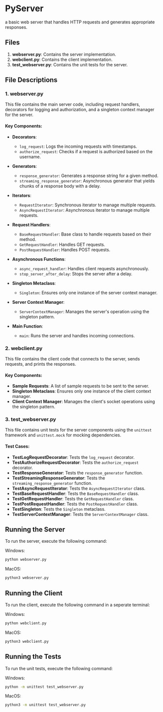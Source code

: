 # PyServer

a basic web server that handles HTTP requests and generates appropriate responses.

## Files

1. **webserver.py**: Contains the server implementation.
2. **webclient.py**: Contains the client implementation.
3. **test_webserver.py**: Contains the unit tests for the server.

## File Descriptions

### 1. webserver.py

This file contains the main server code, including request handlers, decorators for logging and authorization, and a singleton context manager for the server.

#### Key Components:

- **Decorators**:

  - `log_request`: Logs the incoming requests with timestamps.
  - `authorize_request`: Checks if a request is authorized based on the username.

- **Generators**:

  - `response_generator`: Generates a response string for a given method.
  - `streaming_response_generator`: Asynchronous generator that yields chunks of a response body with a delay.

- **Iterators**:

  - `RequestIterator`: Synchronous iterator to manage multiple requests.
  - `AsyncRequestIterator`: Asynchronous iterator to manage multiple requests.

- **Request Handlers**:

  - `BaseRequestHandler`: Base class to handle requests based on their method.
  - `GetRequestHandler`: Handles GET requests.
  - `PostRequestHandler`: Handles POST requests.

- **Asynchronous Functions**:

  - `async_request_handler`: Handles client requests asynchronously.
  - `stop_server_after_delay`: Stops the server after a delay.

- **Singleton Metaclass**:

  - `Singleton`: Ensures only one instance of the server context manager.

- **Server Context Manager**:

  - `ServerContextManager`: Manages the server's operation using the singleton pattern.

- **Main Function**:
  - `main`: Runs the server and handles incoming connections.

### 2. webclient.py

This file contains the client code that connects to the server, sends requests, and prints the responses.

#### Key Components:

- **Sample Requests**: A list of sample requests to be sent to the server.
- **Singleton Metaclass**: Ensures only one instance of the client context manager.
- **Client Context Manager**: Manages the client's socket operations using the singleton pattern.

### 3. test_webserver.py

This file contains unit tests for the server components using the `unittest` framework and `unittest.mock` for mocking dependencies.

#### Test Cases:

- **TestLogRequestDecorator**: Tests the `log_request` decorator.
- **TestAuthorizeRequestDecorator**: Tests the `authorize_request` decorator.
- **TestResponseGenerator**: Tests the `response_generator` function.
- **TestStreamingResponseGenerator**: Tests the `streaming_response_generator` function.
- **TestAsyncRequestIterator**: Tests the `AsyncRequestIterator` class.
- **TestBaseRequestHandler**: Tests the `BaseRequestHandler` class.
- **TestGetRequestHandler**: Tests the `GetRequestHandler` class.
- **TestPostRequestHandler**: Tests the `PostRequestHandler` class.
- **TestSingleton**: Tests the `Singleton` metaclass.
- **TestServerContextManager**: Tests the `ServerContextManager` class.

## Running the Server

To run the server, execute the following command:

Windows:

```bash
python webserver.py
```

MacOS:

```bash
python3 webserver.py
```

## Running the Client

To run the client, execute the following command in a seperate terminal:

Windows:

```bash
python webclient.py
```

MacOS:

```bash
python3 webclient.py
```

## Running the Tests

To run the unit tests, execute the following command:

Windows:

```bash
python -m unittest test_webserver.py
```

MacOS:

```bash
python3 -m unittest test_webserver.py
```
